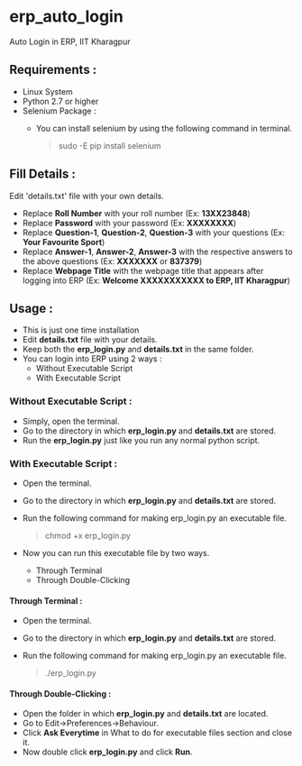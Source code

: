 # erp_auto_login
Auto Login in ERP, IIT Kharagpur

## Requirements :
* Linux System
* Python 2.7 or higher 
* Selenium Package :
  * You can install selenium by using the following command in terminal.

    > sudo -E pip install selenium

## Fill Details : 
Edit 'details.txt' file with your own details. 

* Replace **Roll Number** with your roll number (Ex: **13XX23848**)
* Replace **Password** with your password (Ex: **XXXXXXXX**)
* Replace **Question-1**, **Question-2**, **Question-3** with your questions (Ex: **Your Favourite Sport**)
* Replace **Answer-1**, **Answer-2**, **Answer-3** with the respective answers to the above questions (Ex: **XXXXXXX** or **837379**)
* Replace **Webpage Title** with the webpage title that appears after logging into ERP (Ex: **Welcome XXXXXXXXXXX to ERP, IIT Kharagpur**)


## Usage :
* This is just one time installation
* Edit **details.txt** file with your details.  
* Keep both the **erp_login.py** and **details.txt** in the same folder.
* You can login into ERP using 2 ways :
  * Without Executable Script
  * With Executable Script

### Without Executable Script :
* Simply, open the terminal.
* Go to the directory in which **erp_login.py** and **details.txt** are stored.
* Run the **erp_login.py** just like you run any normal python script. 

### With Executable Script :
* Open the terminal. 
* Go to the directory in which **erp_login.py** and **details.txt** are stored.
* Run the following command for making erp_login.py an executable file.

  > chmod +x erp_login.py
* Now you can run this executable file by two ways.
  * Through Terminal
  * Through Double-Clicking

#### Through Terminal :
* Open the terminal. 
* Go to the directory in which **erp_login.py** and **details.txt** are stored.
* Run the following command for making erp_login.py an executable file.

  > ./erp_login.py

#### Through Double-Clicking :
* Open the folder in which **erp_login.py** and **details.txt** are located.
* Go to Edit->Preferences->Behaviour.
* Click **Ask Everytime** in What to do for executable files section and close it. 
* Now double click **erp_login.py** and click **Run**. 

